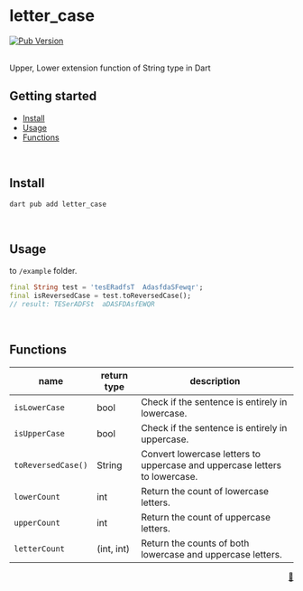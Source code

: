 # letter_case

[![Pub Version](https://img.shields.io/pub/v/letter_case?color=blue)](https://pub.dev/packages/letter_case)

<br/>
Upper, Lower extension function of String type in Dart

<br/>

<!-- 
This README describes the package. If you publish this package to pub.dev,
this README's contents appear on the landing page for your package.

For information about how to write a good package README, see the guide for
[writing package pages](https://dart.dev/tools/pub/writing-package-pages). 

For general information about developing packages, see the Dart guide for
[creating packages](https://dart.dev/guides/libraries/create-packages)
and the Flutter guide for
[developing packages and plugins](https://flutter.dev/to/develop-packages).

## Getting started
-->

<h2 id="getting-started">Getting started</h2>

- [Install](#install)
- [Usage](#usage)
- [Functions](#functions)

<br/>

## Install

```shell
dart pub add letter_case
```

<br/>

## Usage

to `/example` folder. 

```dart
final String test = 'tesERadfsT  AdasfdaSFewqr';
final isReversedCase = test.toReversedCase();
// result: TESerADFSt  aDASFDAsfEWQR
```

<br/>

## Functions

| name      |   return type     |   description     |
|-----------|-------------------|-------------------|
|   `isLowerCase`   |   bool    |   Check if the sentence is entirely in lowercase.     |
|   `isUpperCase`   |   bool    |   Check if the sentence is entirely in uppercase.     |
|   `toReversedCase()`  |   String  |   Convert lowercase letters to uppercase and uppercase letters to lowercase.  |
|   `lowerCount`    |   int     |   Return the count of lowercase letters.      |
|   `upperCount`    |   int     |   Return the count of uppercase letters.      |
|   `letterCount`   |   (int, int)      |   Return the counts of both lowercase and uppercase letters.  |
<p align="right"><a href="#getting-started">🔼</a></p>